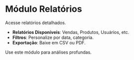 # Módulo Relatórios

Acesse relatórios detalhados.

- **Relatórios Disponíveis**: Vendas, Produtos, Usuários, etc.
- **Filtros**: Personalize por data, categoria.
- **Exportação**: Baixe em CSV ou PDF.

Use este módulo para análises profundas.
